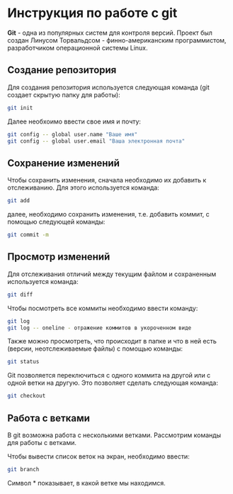 # Инструкция по работе с git

**Git** - одна из популярных систем для контроля версий. Проект был создан Линусом Торвальдсом - финно-американским программистом, разработчиком операционной системы Linux. 

## Создание репозитория

Для создания репозитория используется следующая команда (git создает скрытую папку для работы):

```sh 
git init
```
Далее необхоимо ввести свое имя и почту: 

```sh
git config -- global user.name "Ваше имя"
git config -- global user.email "Ваша электронная почта"
```
## Сохранение изменений

Чтобы сохранить изменения, сначала необходимо их добавить к отслеживанию. Для этого используется команда: 
```sh
git add
```
далее, необходимо сохранить изменения, т.е. добавить коммит, с помощью следующей команды:
```sh
git commit -m 
```
## Просмотр изменений

Для отслеживания отличий между текущим файлом и сохраненным используется команда:

```sh
git diff
```
Чтобы посмотреть все коммиты необходимо ввести команду:

```sh
git log
git log -- oneline - отражение коммитов в укороченном виде
```
Также можно просмотреть, что происходит в папке и что в ней есть (версии, неотслеживаемые файлы) с помощью команды: 
```sh
git status
```
Git позволяется переключиться с одного коммита на другой или с одной ветки на другую. Это позволяет сделать следующая команда: 
```sh
git checkout
```
## Работа с ветками

В git возможна работа с несколькими ветками. Рассмотрим команды для работы с ветками.

Чтобы вывести список веток на экран, необходимо ввести:
```sh
git branch
```
Символ * показывает, в какой ветке мы находимся. 